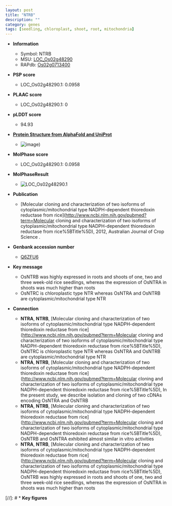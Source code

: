 ```yaml
---
layout: post
title: "NTRB"
description: ""
category: genes
tags: [seedling, chloroplast, shoot, root, mitochondria]
---
```


* **Information**  
    + Symbol: NTRB  
    + MSU: [LOC_Os02g48290](http://rice.plantbiology.msu.edu/cgi-bin/ORF_infopage.cgi?orf=LOC_Os02g48290)  
    + RAPdb: [Os02g0713400](http://rapdb.dna.affrc.go.jp/viewer/gbrowse_details/irgsp1?name=Os02g0713400)  

* **PSP score**  
    + LOC_Os02g48290.1: 0.0958 

* **PLAAC score**  
    + LOC_Os02g48290.1: 0 

* **pLDDT score**
    + 94.93

* **[Protein Structure from AlphaFold and UniProt](https://www.uniprot.org/uniprotkb/Q6ZFU6/entry#structure)**
    + ![image](https://ricepsp.github.io/images/Q6/AF-Q6ZFU6-F1.png))

* **MolPhase score**
    + LOC_Os02g48290.1: 0.0958

* **MolPhaseResult**
    + ![LOC_Os02g48290.1](https://ricepsp.github.io/pictures/LOC_Os02g/LOC_Os02g48290.1.png)

* **Publication**  
    + [Molecular cloning and characterization of two isoforms of cytoplasmic/mitochondrial type NADPH-dependent thioredoxin reductase from rice](http://www.ncbi.nlm.nih.gov/pubmed?term=Molecular cloning and characterization of two isoforms of cytoplasmic/mitochondrial type NADPH-dependent thioredoxin reductase from rice%5BTitle%5D), 2012, Australian Journal of Crop Science .

* **Genbank accession number**  
    + [Q6ZFU6](http://www.ncbi.nlm.nih.gov/nuccore/Q6ZFU6)

* **Key message**  
    + OsNTRB was highly expressed in roots and shoots of one, two and three week-old rice seedlings, whereas the expression of OsNTRA in shoots was much higher than roots
    + OsNTRC is chloroplastic type NTR whereas OsNTRA and OsNTRB are cytoplasmic/mitochondrial type NTR

* **Connection**  
    + __NTRA__, __NTRB__, [Molecular cloning and characterization of two isoforms of cytoplasmic/mitochondrial type NADPH-dependent thioredoxin reductase from rice](http://www.ncbi.nlm.nih.gov/pubmed?term=Molecular cloning and characterization of two isoforms of cytoplasmic/mitochondrial type NADPH-dependent thioredoxin reductase from rice%5BTitle%5D), OsNTRC is chloroplastic type NTR whereas OsNTRA and OsNTRB are cytoplasmic/mitochondrial type NTR
    + __NTRA__, __NTRB__, [Molecular cloning and characterization of two isoforms of cytoplasmic/mitochondrial type NADPH-dependent thioredoxin reductase from rice](http://www.ncbi.nlm.nih.gov/pubmed?term=Molecular cloning and characterization of two isoforms of cytoplasmic/mitochondrial type NADPH-dependent thioredoxin reductase from rice%5BTitle%5D), In the present study, we describe isolation and cloning of two cDNAs encoding OsNTRA and OsNTRB
    + __NTRA__, __NTRB__, [Molecular cloning and characterization of two isoforms of cytoplasmic/mitochondrial type NADPH-dependent thioredoxin reductase from rice](http://www.ncbi.nlm.nih.gov/pubmed?term=Molecular cloning and characterization of two isoforms of cytoplasmic/mitochondrial type NADPH-dependent thioredoxin reductase from rice%5BTitle%5D), OsNTRB and OsNTRA exhibited almost similar in vitro activities
    + __NTRA__, __NTRB__, [Molecular cloning and characterization of two isoforms of cytoplasmic/mitochondrial type NADPH-dependent thioredoxin reductase from rice](http://www.ncbi.nlm.nih.gov/pubmed?term=Molecular cloning and characterization of two isoforms of cytoplasmic/mitochondrial type NADPH-dependent thioredoxin reductase from rice%5BTitle%5D), OsNTRB was highly expressed in roots and shoots of one, two and three week-old rice seedlings, whereas the expression of OsNTRA in shoots was much higher than roots

[//]: # * **Key figures**  


